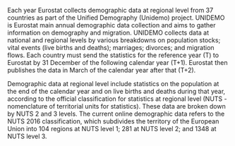 Each year Eurostat collects demographic data at regional level
from 37 countries as part of the Unified Demography (Unidemo)
project. UNIDEMO is Eurostat main annual demographic data
collection and aims to gather information on demography and
migration. UNIDEMO collects data at national and regional
levels by various breakdowns on population stocks;
vital events (live births and deaths); marriages; divorces;
and migration flows. Each country must send the statistics
for the reference year (T) to Eurostat by 31 December of
the following calendar year (T+1). Eurostat then publishes
the data in March of the calendar year after that (T+2).

Demographic data at regional level include statistics on the
population at the end of the calendar year and on live births
and deaths during that year, according to the official
classification for statistics at regional level
(NUTS - nomenclature of territorial units for statistics).
These data are broken down by NUTS 2 and 3 levels.
The current online demographic data refers to the NUTS
2016 classification, which subdivides the territory of
the European Union into 104 regions at NUTS level 1;
281 at NUTS level 2; and 1348 at NUTS level 3.